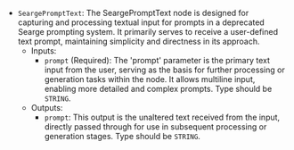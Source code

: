 - `SeargePromptText`: The SeargePromptText node is designed for capturing and processing textual input for prompts in a deprecated Searge prompting system. It primarily serves to receive a user-defined text prompt, maintaining simplicity and directness in its approach.
    - Inputs:
        - `prompt` (Required): The 'prompt' parameter is the primary text input from the user, serving as the basis for further processing or generation tasks within the node. It allows multiline input, enabling more detailed and complex prompts. Type should be `STRING`.
    - Outputs:
        - `prompt`: This output is the unaltered text received from the input, directly passed through for use in subsequent processing or generation stages. Type should be `STRING`.
